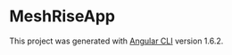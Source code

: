# MeshRiseApp

This project was generated with [Angular CLI](https://github.com/angular/angular-cli) version 1.6.2.


